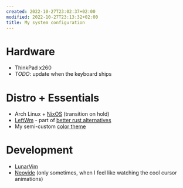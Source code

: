 ```yaml
---
created: 2022-10-27T23:02:37+02:00
modified: 2022-10-27T23:13:32+02:00
title: My system configuration
---
```


# Hardware

- ThinkPad x260
- *TODO*: update when the keyboard ships

# Distro + Essentials

- Arch Linux + [NixOS](/nixos) (transition on hold)
- [LeftWm](http://leftwm.org/) - part of [better rust alternatives](/alternatives)
- My semi-custom [color theme](/theme)

# Development

- [LunarVim](https://lunarvim.org)
- [Neovide](https://neovide.dev) (only sometimes, when I feel like watching the cool cursor animations)
